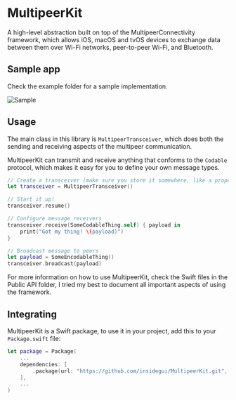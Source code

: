 # MultipeerKit

A high-level abstraction built on top of the MultipeerConnectivity framework, which allows iOS, macOS and tvOS devices to exchange data between them over Wi-Fi networks, peer-to-peer Wi-Fi, and Bluetooth.

## Sample app

Check the example folder for a sample implementation.

![Sample](../assets/demo.gif?raw=true)

## Usage

The main class in this library is `MultipeerTransceiver`, which does both the sending and receiving aspects of the multipeer communication.

MultipeerKit can transmit and receive anything that conforms to the `Codable` protocol, which makes it easy for you to define your own message types.

```swift
// Create a transceiver (make sure you store it somewhere, like a property)
let transceiver = MultipeerTransceiver()

// Start it up!
transceiver.resume()

// Configure message receivers
transceiver.receive(SomeCodableThing.self) { payload in
	print("Got my thing! \(payload)")
}

// Broadcast message to peers
let payload = SomeEncodableThing()
transceiver.broadcast(payload)
```

For more information on how to use MultipeerKit, check the Swift files in the Public API folder, I tried my best to document all important aspects of using the framework.

## Integrating

MultipeerKit is a Swift package, to use it in your project, add this to your `Package.swift` file:

```swift
let package = Package(
    ...
    dependencies: [
        .package(url: "https://github.com/insidegui/MultipeerKit.git", from: "0.1.0")
    ],
    ...
)
```
